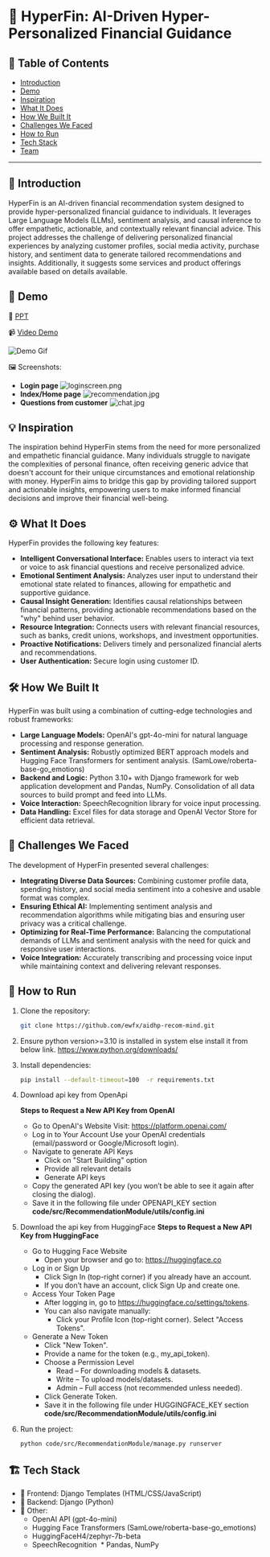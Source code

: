 # 🚀 HyperFin: AI-Driven Hyper-Personalized Financial Guidance

## 📌 Table of Contents

-   [Introduction](#introduction)
-   [Demo](#demo)
-   [Inspiration](#inspiration)
-   [What It Does](#what-it-does)
-   [How We Built It](#how-we-built-it)
-   [Challenges We Faced](#challenges-we-faced)
-   [How to Run](#how-to-run)
-   [Tech Stack](#tech-stack)
-   [Team](#team)

---

## 🎯 Introduction

HyperFin is an AI-driven financial recommendation system designed to provide hyper-personalized financial guidance to individuals. It leverages Large Language Models (LLMs), sentiment analysis, and causal inference to offer empathetic, actionable, and contextually relevant financial advice. This project addresses the challenge of delivering personalized financial experiences by analyzing customer profiles, social media activity, purchase history, and sentiment data to generate tailored recommendations and insights. Additionally, it suggests some services and product offerings available based on details available. 

## 🎥 Demo

🔗   [PPT](https://github.com/ewfx/aidhp-recom-mind/blob/main/artifacts/demo/Hackathon-2025-RecomMind.pptx)

📹   [Video Demo](/artifacts/demo/Demo%20Hackathon.mp4)

![Demo Gif](/artifacts/demo/Demo%20Hackathon.gif)

🖼️   Screenshots:
* **Login page**
![loginscreen.png](loginscreen.jpg)
* **Index/Home page**
![recommendation.jpg](recommendation.jpg)
* **Questions from customer**
![chat.jpg](chat.jpg)

## 💡 Inspiration

The inspiration behind HyperFin stems from the need for more personalized and empathetic financial guidance. Many individuals struggle to navigate the complexities of personal finance, often receiving generic advice that doesn't account for their unique circumstances and emotional relationship with money. HyperFin aims to bridge this gap by providing tailored support and actionable insights, empowering users to make informed financial decisions and improve their financial well-being.

## ⚙️ What It Does

HyperFin provides the following key features:

* **Intelligent Conversational Interface:** Enables users to interact via text or voice to ask financial questions and receive personalized advice.
* **Emotional Sentiment Analysis:** Analyzes user input to understand their emotional state related to finances, allowing for empathetic and supportive guidance.
* **Causal Insight Generation:** Identifies causal relationships between financial patterns, providing actionable recommendations based on the "why" behind user behavior.
* **Resource Integration:** Connects users with relevant financial resources, such as banks, credit unions, workshops, and investment opportunities.
* **Proactive Notifications:** Delivers timely and personalized financial alerts and recommendations.
* **User Authentication:** Secure login using customer ID.

## 🛠️ How We Built It

HyperFin was built using a combination of cutting-edge technologies and robust frameworks:

* **Large Language Models:** OpenAI's gpt-4o-mini for natural language processing and response generation.
* **Sentiment Analysis:** Robustly optimized BERT approach models and Hugging Face Transformers for sentiment analysis. (SamLowe/roberta-base-go_emotions)
* **Backend and Logic:** Python 3.10+ with Django framework for web application development and Pandas, NumPy. Consolidation of all data sources to build prompt and feed into LLMs.
* **Voice Interaction:** SpeechRecognition library for voice input processing.
* **Data Handling:** Excel files for data storage and OpenAI Vector Store for efficient data retrieval.

## 🚧 Challenges We Faced

The development of HyperFin presented several challenges:

* **Integrating Diverse Data Sources:** Combining customer profile data, spending history, and social media sentiment into a cohesive and usable format was complex.
* **Ensuring Ethical AI:** Implementing sentiment analysis and recommendation algorithms while mitigating bias and ensuring user privacy was a critical challenge.
* **Optimizing for Real-Time Performance:** Balancing the computational demands of LLMs and sentiment analysis with the need for quick and responsive user interactions.
* **Voice Integration:** Accurately transcribing and processing voice input while maintaining context and delivering relevant responses.

## 🏃 How to Run

1.  Clone the repository:

    ```sh
    git clone https://github.com/ewfx/aidhp-recom-mind.git
    ```

2.  Ensure python version>=3.10 is installed in system else install it from below link.
https://www.python.org/downloads/


3. Install dependencies:

    ```sh
    pip install --default-timeout=100  -r requirements.txt
    ```

4. Download api key from OpenApi
    
    **Steps to Request a New API Key from OpenAI**
    * Go to OpenAI's Website
        Visit: https://platform.openai.com/
    * Log in to Your Account
        Use your OpenAI credentials (email/password or Google/Microsoft login).
    * Navigate to generate API Keys
      * Click on "Start Building" option 
      * Provide all relevant details
      * Generate API keys
    * Copy the generated API key (you won’t be able to see it again after closing the dialog).
    * Save it in the following file under OPENAPI_KEY section
        **code/src/RecommendationModule/utils/config.ini**

5. Download the api key from HuggingFace
    **Steps to Request a New API Key from HuggingFace**
    * Go to Hugging Face Website
      * Open your browser and go to: https://huggingface.co
    * Log in or Sign Up
      * Click Sign In (top-right corner) if you already have an account.
      * If you don’t have an account, click Sign Up and create one.
    * Access Your Token Page
      * After logging in, go to https://huggingface.co/settings/tokens.
      * You can also navigate manually:
        * Click your Profile Icon (top-right corner). Select "Access Tokens".
    * Generate a New Token
      * Click "New Token".
      * Provide a name for the token (e.g., my_api_token).
      * Choose a Permission Level
          *  Read – For downloading models & datasets.
          *  Write – To upload models/datasets.
          *  Admin – Full access (not recommended unless needed).
      * Click Generate Token.
      * Save it in the following file under HUGGINGFACE_KEY section
        **code/src/RecommendationModule/utils/config.ini**

        
3. Run the project:

    ```sh
    python code/src/RecommendationModule/manage.py runserver
    ```

## 🏗 Tech Stack

* 🔹   Frontend: Django Templates (HTML/CSS/JavaScript)
* 🔹   Backend: Django (Python)
* 🔹   Other:
    * OpenAI API (gpt-4o-mini)
    * Hugging Face Transformers (SamLowe/roberta-base-go_emotions)
    * HuggingFaceH4/zephyr-7b-beta
    * SpeechRecognition
    * Pandas, NumPy
